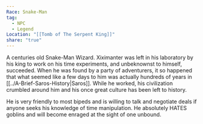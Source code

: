 ```yaml
---
Race: Snake-Man
tag:
  - NPC
  - Legend
Location: "[[Tomb of The Serpent King]]"
share: "true"
---
```


A centuries old Snake-Man Wizard. Xiximanter was left in his laboratory by his king to work on his time experiments, and unbeknownst to himself, succeeded. When he was found by a party of adventurers, it so happened that what seemed like a few days to him was actually hundreds of years in [[../A-Brief-Saros-History|Saros]]. While he worked, his civilization crumbled around him and his once great culture has been left to history.

He is very friendly to most bipeds and is willing to talk and negotiate deals if anyone seeks his knowledge of time manipulation. He absolutely HATES goblins and will become enraged at the sight of one unbound.